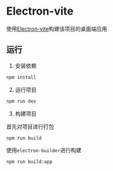 # Electron-vite

使用[Electron-vite](https://cn.electron-vite.org/guide/introduction)构建该项目的桌面端应用

## 运行
1. 安装依赖
```bash
npm install
```

2. 运行项目
```bash
npm run dev
```

3. 构建项目

首先对项目进行打包
```bash
npm run build
```

使用`electron-builder`进行构建
```bash
npm run build:app
```

